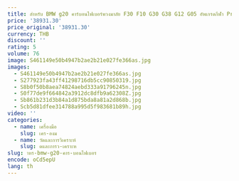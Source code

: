 ```yaml
---
title: สําหรับ BMW g20 คาร์บอนไฟเบอร์พวงมาลัย F30 F10 G30 G38 G12 G05 อัพเกรดกีฬา Professional CUSTOM คาร์บอนไฟเบอร์พวงมาลัย
price: '38931.30'
price_original: '38931.30'
currency: THB
discount: ''
rating: 5
volume: 76
image: S461149e50b4947b2ae2b21e027fe366as.jpg
images:
  - S461149e50b4947b2ae2b21e027fe366as.jpg
  - S277923fa43ff41298716db5cc90850319.jpg
  - S8b0f50b8aea74824aebd333a91796245n.jpg
  - S0f77de9f664842a3912dc8dfb9a62308Z.jpg
  - Sb861b231d3b84a1d875bda8a81a2d868b.jpg
  - Scb5d81dfee314788a995d5f983681b89h.jpg
video: ''
categories:
  - name: เครื่องมือ
    slug: เคร-องม
  - name: วัดและการวิเคราะห์
    slug: ดและการว-เคราะห
slug: าหร-bmw-g20-คาร-บอนไฟเบอร
encode: oCd5epU
lang: th
---
```

  